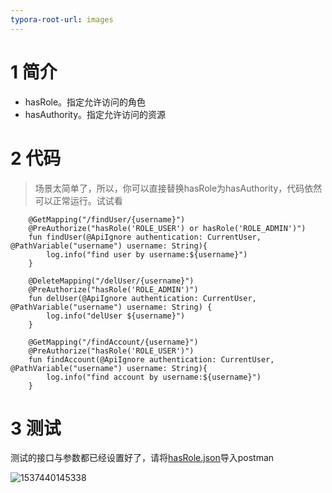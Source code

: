 ```yaml
---
typora-root-url: images
---
```


# 1 简介

- hasRole。指定允许访问的角色
- hasAuthority。指定允许访问的资源

# 2 代码

> 场景太简单了，所以，你可以直接替换hasRole为hasAuthority，代码依然可以正常运行。试试看

```
    @GetMapping("/findUser/{username}")
    @PreAuthorize("hasRole('ROLE_USER') or hasRole('ROLE_ADMIN')")
    fun findUser(@ApiIgnore authentication: CurrentUser, @PathVariable("username") username: String){
        log.info("find user by username:${username}")
    }

    @DeleteMapping("/delUser/{username}")
    @PreAuthorize("hasRole('ROLE_ADMIN')")
    fun delUser(@ApiIgnore authentication: CurrentUser, @PathVariable("username") username: String) {
        log.info("delUser ${username}")
    }

    @GetMapping("/findAccount/{username}")
    @PreAuthorize("hasRole('ROLE_USER')")
    fun findAccount(@ApiIgnore authentication: CurrentUser, @PathVariable("username") username: String){
        log.info("find account by username:${username}")
    }
```

# 3 测试

测试的接口与参数都已经设置好了，请将[<u>hasRole.json</u>](./postman/hasRole.json)导入postman

![1537440145338](/1537440145338.png)
